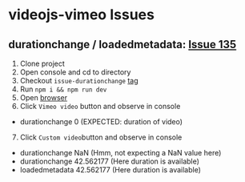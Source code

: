 # videojs-vimeo Issues

## durationchange / loadedmetadata: [Issue 135](https://github.com/videojs/videojs-vimeo/issues/135)

1. Clone project
2. Open console and cd to directory
3. Checkout `issue-durationchange` [tag](https://github.com/dinony/videojs-vimeo-issues/releases/tag/issue-durationchange)
4. Run `npm i && npm run dev`
5. Open [browser](http://localhost:8080/)
6. Click `Vimeo video` button and observe in console
  * durationchange 0 (EXPECTED: duration of video)
7. Click `Custom video`button and observe in console
  * durationchange NaN (Hmm, not expecting a NaN value here)
  * durationchange 42.562177 (Here duration is available)
  * loadedmetadata 42.562177 (Here duration is available)
